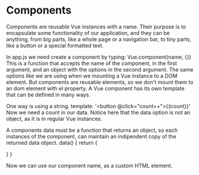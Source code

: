 # Components
Components are reusable Vue instances with a name.
Their purpose is to encapsulate some functionality of our application, and they can be anything,
from big parts, like a whole page or a navigation bar, to tiny parts,
like a button or a special formatted text.

In app.js we need create a component by typing: 
Vue.component(name, {})
This is a function that accepts the name of the component, in the first argument, 
and an object with the options in the second argument.
The same options like we are using when we mounting a Vue instance to a DOM element. 
But components are reusable elements, so we don't mount them to an dom element with el property.
A Vue component has its own template that can be defined in many ways.

One way is using a string.
template: '<button @click="count++">{{count}}</button>'
Now we need a count in our data.
Notice here that the data option is not an object, as it is in regular Vue instances.

A components data must be a function that returns an object, so each instances of the component, 
can maintain an indipendent copy of the returned data object.
data() {
  return {
    
  }
}

Now we can use our component name, as a custom HTML element.